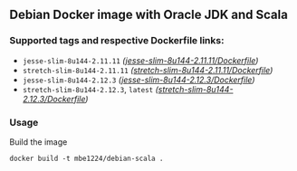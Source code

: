 ## Debian Docker image with Oracle JDK and Scala

### Supported tags and respective Dockerfile links:

* ```jesse-slim-8u144-2.11.11``` _\([jesse-slim-8u144-2.11.11/Dockerfile]\)_
* ```stretch-slim-8u144-2.11.11``` _\([stretch-slim-8u144-2.11.11/Dockerfile]\)_
* ```jesse-slim-8u144-2.12.3``` _\([jesse-slim-8u144-2.12.3/Dockerfile]\)_
* ```stretch-slim-8u144-2.12.3```, ```latest``` _\([stretch-slim-8u144-2.12.3/Dockerfile]\)_

### Usage

Build the image
```shell
docker build -t mbe1224/debian-scala .
```

   [jesse-slim-8u144-2.11.11/Dockerfile]: <https://github.com/MihaiBogdanEugen/debian-scala/blob/jesse-slim-8u144-2.11.11/Dockerfile>
   [stretch-slim-8u144-2.11.11/Dockerfile]: <https://github.com/MihaiBogdanEugen/debian-scala/blob/stretch-slim-8u144-2.11.11/Dockerfile>
   [jesse-slim-8u144-2.12.3/Dockerfile]: <https://github.com/MihaiBogdanEugen/debian-scala/blob/jesse-slim-8u144-2.12.3/Dockerfile>
   [stretch-slim-8u144-2.12.3/Dockerfile]: <https://github.com/MihaiBogdanEugen/debian-scala/blob/stretch-slim-8u144-2.12.3/Dockerfile>